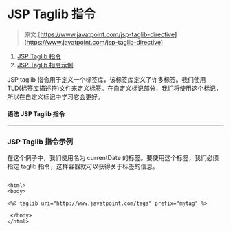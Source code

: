 # JSP Taglib 指令

> 原文:[https://www.javatpoint.com/jsp-taglib-directive](https://www.javatpoint.com/jsp-taglib-directive)

1.  [JSP Taglib 指令](#)
2.  [JSP Taglib 指令示例](#taglibex)

JSP taglib 指令用于定义一个标签库，该标签库定义了许多标签。我们使用 TLD(标签库描述符)文件来定义标签。在自定义标记部分，我们将使用这个标记，所以在自定义标记中学习它会更好。

#### 语法 JSP Taglib 指令

* * *

### JSP Taglib 指令示例

在这个例子中，我们使用名为 currentDate 的标签。要使用这个标签，我们必须指定 taglib 指令，这样容器就可以获得关于标签的信息。

```

<html>
<body>

<%@ taglib uri="http://www.javatpoint.com/tags" prefix="mytag" %>

 </body>
</html> 
```